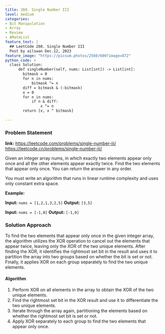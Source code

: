 ```yaml
---
title: 260. Single Number III
level: medium
categories:
- Bit Manipulation
- Array
- Review
- AMateList
feature_text: |
  ## LeetCode 260. Single Number III
  Post by ailswan Dec.12, 2023
feature_image: "https://picsum.photos/2560/600?image=872"
python_code: >
  class Solution:
      def singleNumber(self, nums: List[int]) -> List[int]:
        bitmask = 0
        for n in nums:
            bitmask ^= n
        diff = bitmask & (-bitmask)
        x = 0
        for n in nums:
            if n & diff:
                x ^= n
        return [x, x ^ bitmask]
         
---
```


### Problem Statement
**link:**
https://leetcode.com/problems/single-number-iii/
https://leetcode.cn/problems/single-number-iii/
 
Given an integer array nums, in which exactly two elements appear only once and all the other elements appear exactly twice. Find the two elements that appear only once. You can return the answer in any order.

You must write an algorithm that runs in linear runtime complexity and uses only constant extra space.

**Example:**

**Input:** `nums = [1,2,1,3,2,5]`
**Output:** `[3,5]`
 
**Input:** `nums = [-1,0]`
**Output:** `[-1,0]`

### Solution Approach
To find the two elements that appear only once in the given integer array, the algorithm utilizes the XOR operation to cancel out the elements that appear twice, leaving only the XOR of the two unique elements. After finding the XOR, it identifies the rightmost set bit in the result and uses it to partition the array into two groups based on whether the bit is set or not. Finally, it applies XOR on each group separately to find the two unique elements.

#### Algorithm
1. Perform XOR on all elements in the array to obtain the XOR of the two unique elements.
2. Find the rightmost set bit in the XOR result and use it to differentiate the two unique elements.
3. Iterate through the array again, partitioning the elements based on whether the rightmost set bit is set or not.
4. Apply XOR separately to each group to find the two elements that appear only once.
